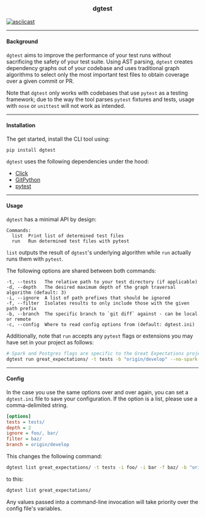 <h3 align="center">dgtest</h3>

[![asciicast](https://asciinema.org/a/kUYvSCoqbtrddwgYigoPKOSHc.png)](https://asciinema.org/a/kUYvSCoqbtrddwgYigoPKOSHc)

---

#### Background

`dgtest` aims to improve the performance of your test runs without sacrificing the safety of your test suite.
Using AST parsing, `dgtest` creates dependency graphs out of your codebase and uses traditional graph algorithms to select only the most important test files to obtain coverage over a given commit or PR.

Note that `dgtest` only works with codebases that use `pytest` as a testing framework; due to the way the tool parses
`pytest` fixtures and tests, usage with `nose` or `unittest` will not work as intended.

---

#### Installation

The get started, install the CLI tool using:
```
pip install dgtest
```

`dgtest` uses the following dependencies under the hood:
* [Click](https://github.com/pallets/click)
* [GitPython](https://github.com/gitpython-developers/GitPython)
* [pytest](https://github.com/pytest-dev/pytest)

---

#### Usage

`dgtest` has a minimal API by design:

```
Commands:
  list  Print list of determined test files
  run   Run determined test files with pytest
```

`list` outputs the result of `dgtest`'s underlying algorithm while `run` actually runs them with `pytest`.

The following options are shared between both commands:
```
-t, --tests   The relative path to your test directory (if applicable)
-d, --depth   The desired maximum depth of the graph traversal algorithm (default: 3)
-i, --ignore  A list of path prefixes that should be ignored
-f, --filter  Isolates results to only include those with the given path prefix
-b, --branch  The specific branch to `git diff` against - can be local or remote
-c, --config  Where to read config options from (default: dgtest.ini)
```

Additionally, note that `run` accepts any `pytest` flags or extensions you may have set in your project as follows:
```bash
# Spark and Postgres flags are specific to the Great Expectations project
dgtest run great_expectations/ -t tests -b "origin/develop" --no-spark --no-postgresql
```

---

#### Config

In the case you use the same options over and over again, you can set a `dgtest.ini` file to save your configuration.
If the option is a list, please use a comma-delimited string.
```ini
[options]
tests = tests/
depth = 2
ignore = foo/, bar/
filter = baz/
branch = origin/develop
```

This changes the following command:
```bash
dgtest list great_expectations/ -t tests -i foo/ -i bar -f baz/ -b "origin/develop"
```
to this:
```bash
dgtest list great_expectations/
```

Any values passed into a command-line invocation will take priority over the config file's variables.
